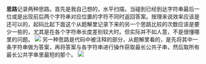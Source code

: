 **思路**记录两种思路。首先是我自己想的，水平扫描，当碰到已经到达字符串最后一位或是出现前后两个字符串对应位置的字符不同时返回答案。按理来说效率应该是还可以的，起码比起下面这个从题解里记录下来的另一个思路比较的次数应该是要少一些的，尤其是在各个字符串长度差别较大时。但实际并不如人意，不是很懂哪里的问题。
![](https://Kylinnnnn.github.io/img/LeetCode14_01.png)
另一种思路是代码中被注释的部分，从题解里看的，是先将其中一条字符串做为答案，再将答案与各字符串进行操作获取最长公共子串，然后取所有最长公共字串里最短的那个。
![](https://Kylinnnnn.github.io/img/LeetCode14_02.png)